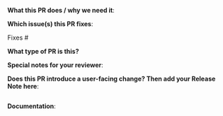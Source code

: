 **What this PR does / why we need it**:

**Which issue(s) this PR fixes**:
<!--optional, in `fixes #<issue number>` format, will close the issue(s) when PR gets merged-->
Fixes #

**What type of PR is this?**
<!--
Add one of the following kinds:
/kind bug
/kind cleanup
/kind documentation
/kind feature
/kind design

Optionally add one or more of the following kinds if applicable:
/kind api-change
/kind deprecation
/kind failing-test
/kind flake
/kind regression
-->

**Special notes for your reviewer**:

**Does this PR introduce a user-facing change? Then add your Release Note here**:
<!--
Write your release note:
1. Enter your extended release note in the below block. If the PR requires additional action from users switching to the new release, include the string "action required".
2. If no release note is required, just write "NONE".
-->
```release-note

```

**Documentation**:
<!--
Please do one of the following options:
- Add a link to the existing documentation
- Add a link to the kubermatic/docs pull request
- If no documentation change is applicable then add:
  - TBD (documentation will be added later)
  - NONE (no documentation needed for this PR)
-->
```documentation

```
